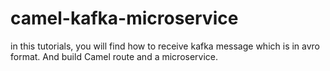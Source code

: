# camel-kafka-microservice
in this tutorials, you will find how to receive kafka message which is in avro format. And build Camel route and  a microservice. 
